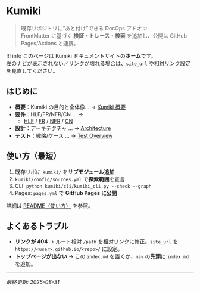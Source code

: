 # Kumiki

> 既存リポジトリに“あと付け”できる DocOps アドオン  
> FrontMatter に基づく **検証・トレース・検索** を追加し、公開は GitHub Pages/Actions と連携。

!!! info
    このページは Kumiki ドキュメントサイトの**ホーム**です。  
    左のナビが表示されない／リンクが壊れる場合は、`site_url` や相対リンク設定を見直してください。

## はじめに

- **概要**：Kumiki の目的と全体像… → [Kumiki 概要](00_overview/RS-00_overview.md)
- **要件**：HLF/FR/NFR/CN … →
  - [HLF](02_requirements/RS-HLF.md) /
    [FR](02_requirements/RS-FR.md) /
    [NFR](02_requirements/RS-NFR.md) /
    [CN](02_requirements/RS-constraints.md)
- **設計**：アーキテクチャ … → [Architecture](03_design/DD-03.1_arch_overview.md)
- **テスト**：戦略/ケース … → [Test Overview](04_test/overview.md)

## 使い方（最短）

1. 既存リポに `kumiki/` を**サブモジュール追加**  
2. `kumiki/config/sources.yml` で**探索範囲**を宣言  
3. CLI: `python kumiki/cli/kumiki_cli.py --check --graph`  
4. Pages: `pages.yml` で **GitHub Pages に公開**

詳細は [README（使い方）](../README.md) を参照。

## よくあるトラブル

- **リンクが 404** → ルート相対 `/path` を相対リンクに修正。`site_url` を `https://<user>.github.io/<repo>/` に設定。
- **トップページが出ない** → この `index.md` を置くか、`nav` の**先頭**に `index.md` を追加。

---

_最終更新: 2025-08-31_
